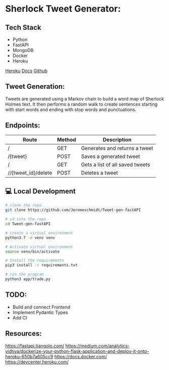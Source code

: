 # Sherlock Tweet Generator:

## Tech Stack
- Python
- FastAPI
- MongoDB
- Docker
- Heroku

[Heroku](https://sherlock-tweetgen-fastapi.herokuapp.com/)
[Docs](https://sherlock-tweetgen-fastapi.herokuapp.com/docs)
[Github](https://github.com/Jeromeschmidt/Tweet-gen-fastAPI)

## Tweet Generation:
Tweets are generated using a Markov chain to build a word map of Sherlock Holmes text. It then performs a random walk to create sentences starting with start words and ending with stop words and punctuations.


## Endpoints:
| Route | Method | Description |
| ----------- | ----------- | ----------- |
|/ |GET | Generates and returns a tweet |
|/{tweet}| POST | Saves a generated tweet |
|/ |GET | Gets a list of all saved tweets |
|//{tweet_id}/delete | POST | Deletes a tweet |


## 💻 Local Development

```bash
# clone the repo
git clone https://github.com/Jeromeschmidt/Tweet-gen-fastAPI
```
```bash
# cd into the repo
cd Tweet-gen-fastAPI
```
```bash
# create a virtual environment
python3.7 -m venv venv
```
```bash
# Activate virtual environment
source venv/bin/activate
```
```bash
# Install the requirements
pip3 install -r requirements.txt
```
```bash
# run the program
python3 app/trade.py
```


## TODO:
- Build and connect Frontend
- Implement Pydantic Types
- Add CI

## Resources:
https://fastapi.tiangolo.com/
https://medium.com/analytics-vidhya/dockerize-your-python-flask-application-and-deploy-it-onto-heroku-650b7a605cc9
https://docs.docker.com/
https://devcenter.heroku.com/
